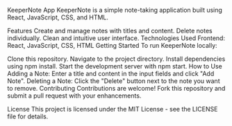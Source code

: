 KeeperNote App
KeeperNote is a simple note-taking application built using React, JavaScript, CSS, and HTML.

Features
Create and manage notes with titles and content.
Delete notes individually.
Clean and intuitive user interface.
Technologies Used
Frontend: React, JavaScript, CSS, HTML
Getting Started
To run KeeperNote locally:

Clone this repository.
Navigate to the project directory.
Install dependencies using npm install.
Start the development server with npm start.
How to Use
Adding a Note: Enter a title and content in the input fields and click "Add Note".
Deleting a Note: Click the "Delete" button next to the note you want to remove.
Contributing
Contributions are welcome! Fork this repository and submit a pull request with your enhancements.

License
This project is licensed under the MIT License - see the LICENSE file for details.